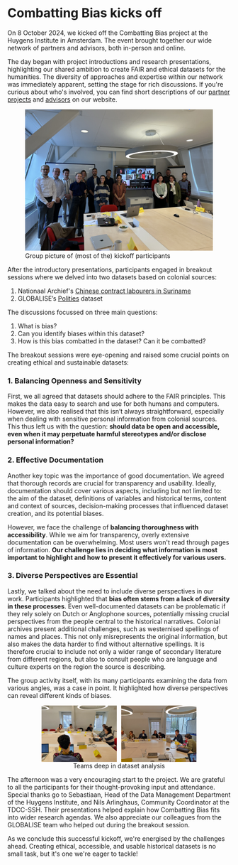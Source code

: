 # Combatting Bias kicks off

On 8 October 2024, we kicked off the Combatting Bias project at the Huygens Institute in Amsterdam. The event brought together our wide network of partners and advisors, both in-person and online. 

The day began with project introductions and research presentations, highlighting our shared ambition to create FAIR and ethical datasets for the humanities. The diversity of approaches and expertise within our network was immediately apparent, setting the stage for rich discussions. If you're curious about who's involved, you can find short descriptions of our [partner projects](Team/Partners/Partner%20Projects.md) and [advisors](Team/Partners/Advisors.md) on our website. 

<figure>
  <img src="/static/img/kickoff/kickoofgroup.jpeg" alt="kickoff group picture">
  <figcaption>Group picture of (most of the) kickoff participants</figcaption>
</figure>


After the introductory presentations, participants engaged in breakout sessions where we delved into two datasets based on colonial sources: 

1. Nationaal Archief's [Chinese contract labourers in Suriname](https://www.nationaalarchief.nl/onderzoeken/zoekhulpen/chinese-contractarbeiders-in-suriname-1858-1874)
2. GLOBALISE’s [Polities](https://datasets.iisg.amsterdam/dataset.xhtml?persistentId=hdl:10622/SOS0KC) dataset

The discussions focussed on three main questions:  

1. What is bias?
2. Can you identify biases within this dataset?
3. How is this bias combatted in the dataset? Can it be combatted?

<!-- ## Insights from Discussions -->
The breakout sessions were eye-opening and raised some crucial points on creating ethical and sustainable datasets: 

### 1. Balancing Openness and Sensitivity
First, we all agreed that datasets should adhere to the FAIR principles. This makes the data easy to search and use for both humans and computers. However, we also realised that this isn’t always straightforward, especially when dealing with sensitive personal information from colonial sources. This thus left us with the question: **should data be open and accessible, even when it may perpetuate harmful stereotypes and/or disclose personal information?**

### 2. Effective Documentation
Another key topic was the importance of good documentation. We agreed that thorough records are crucial for transparency and usability. Ideally, documentation should cover various aspects, including but not limited to: the aim of the dataset, definitions of variables and historical terms, content and context of sources, decision-making processes that influenced dataset creation, and its potential biases.

However, we face the challenge of **balancing thoroughness with accessibility**. While we aim for transparency, overly extensive documentation can be overwhelming. Most users won't read through pages of information. **Our challenge lies in deciding what information is most important to highlight and how to present it effectively for various users.**

### 3. Diverse Perspectives are Essential
Lastly, we talked about the need to include diverse perspectives in our work. Participants highlighted that **bias often stems from a lack of diversity in these processes**. Even well-documented datasets can be problematic if they rely solely on Dutch or Anglophone sources, potentially missing crucial perspectives from the people central to the historical narratives. Colonial archives present additional challenges, such as westernised spellings of names and places. This not only misrepresents the original information, but also makes the data harder to find without alternative spellings. It is therefore crucial to include not only a wider range of secondary literature from different regions, but also to consult people who are language and culture experts on the region the source is describing. 

The group activity itself, with its many participants examining the data from various angles, was a case in point. It highlighted how diverse perspectives can reveal different kinds of biases.



<figure style="display: flex; flex-direction: column; align-items: center;">
  <div style="display: flex; justify-content: center; gap: 10px;">
    <img src="/static/img/kickoff/breakoutgroup-analysis.jpg" width="40%" />
    <img src="/static/img/kickoff/breakoutgroup2-analysis.jpg" width="40%" />
  </div>
  <figcaption>Teams deep in dataset analysis</figcaption>
</figure>


The afternoon was a very encouraging start to the project. We are grateful to all the participants for their thought-provoking input and attendance. Special thanks go to Sebastiaan, Head of the Data Management Department of the Huygens Institute, and Nils Arlinghaus, Community Coordinator at the TDCC-SSH. Their presentations helped explain how Combatting Bias fits into wider research agendas. We also appreciate our colleagues from the GLOBALISE team who helped out during the breakout session.

As we conclude this successful kickoff, we're energised by the challenges ahead. Creating ethical, accessible, and usable historical datasets is no small task, but it's one we're eager to tackle!

